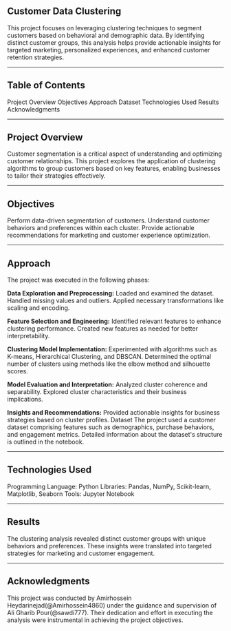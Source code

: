 ## Customer Data Clustering
This project focuses on leveraging clustering techniques to segment customers based on behavioral and demographic data. By identifying distinct customer groups, this analysis helps provide actionable insights for targeted marketing, personalized experiences, and enhanced customer retention strategies.

---


## Table of Contents
Project Overview
Objectives
Approach
Dataset
Technologies Used
Results
Acknowledgments

---


## Project Overview
Customer segmentation is a critical aspect of understanding and optimizing customer relationships. This project explores the application of clustering algorithms to group customers based on key features, enabling businesses to tailor their strategies effectively.

---

## Objectives
Perform data-driven segmentation of customers.
Understand customer behaviors and preferences within each cluster.
Provide actionable recommendations for marketing and customer experience optimization.

---

## Approach
The project was executed in the following phases:

**Data Exploration and Preprocessing:**
Loaded and examined the dataset.
Handled missing values and outliers.
Applied necessary transformations like scaling and encoding.

**Feature Selection and Engineering:**
Identified relevant features to enhance clustering performance.
Created new features as needed for better interpretability.

**Clustering Model Implementation:**
Experimented with algorithms such as K-means, Hierarchical Clustering, and DBSCAN.
Determined the optimal number of clusters using methods like the elbow method and silhouette scores.

**Model Evaluation and Interpretation:**
Analyzed cluster coherence and separability.
Explored cluster characteristics and their business implications.

**Insights and Recommendations:**
Provided actionable insights for business strategies based on cluster profiles.
Dataset
The project used a customer dataset comprising features such as demographics, purchase behaviors, and engagement metrics. Detailed information about the dataset's structure is outlined in the notebook.

---

## Technologies Used
Programming Language: Python
Libraries: Pandas, NumPy, Scikit-learn, Matplotlib, Seaborn
Tools: Jupyter Notebook

---

## Results
The clustering analysis revealed distinct customer groups with unique behaviors and preferences. These insights were translated into targeted strategies for marketing and customer engagement.

---

## Acknowledgments
This project was conducted by Amirhossein Heydarinejad(@Amirhossein4860) under the guidance and supervision of Ali Gharib Pour(@sawdi777). Their dedication and effort in executing the analysis were instrumental in achieving the project objectives.

